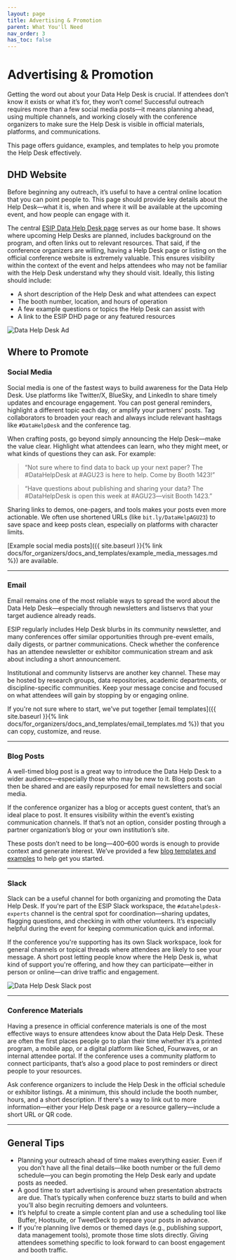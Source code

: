 ```yaml
---
layout: page
title: Advertising & Promotion
parent: What You'll Need
nav_order: 3
has_toc: false
---
```


# Advertising & Promotion

Getting the word out about your Data Help Desk is crucial. If attendees don’t know it exists or what it’s for, they won’t come! Successful outreach requires more than a few social media posts—it means planning ahead, using multiple channels, and working closely with the conference organizers to make sure the Help Desk is visible in official materials, platforms, and communications. 

This page offers guidance, examples, and templates to help you promote the Help Desk effectively.

## DHD Website

Before beginning any outreach, it’s useful to have a central online location that you can point people to. This page should provide key details about the Help Desk—what it is, when and where it will be available at the upcoming event, and how people can engage with it.

The central [ESIP Data Help Desk page](https://www.esipfed.org/data-help-desk/) serves as our home base. It shows where upcoming Help Desks are planned, includes background on the program, and often links out to relevant resources. That said, if the conference organizers are willing, having a Help Desk page or listing on the official conference website is extremely valuable. This ensures visibility within the context of the event and helps attendees who may not be familiar with the Help Desk understand why they should visit. Ideally, this listing should include:

- A short description of the Help Desk and what attendees can expect
- The booth number, location, and hours of operation
- A few example questions or topics the Help Desk can assist with
- A link to the ESIP DHD page or any featured resources

<img src="{{ site.baseurl }}/assets/photos/DHD-webpage.jpg" alt="Data Help Desk Ad">

## Where to Promote

### Social Media

Social media is one of the fastest ways to build awareness for the Data Help Desk. Use platforms like Twitter/X, BlueSky, and LinkedIn to share timely updates and encourage engagement. You can post general reminders, highlight a different topic each day, or amplify your partners' posts. Tag collaborators to broaden your reach and always include relevant hashtags like `#DataHelpDesk` and the conference tag.

When crafting posts, go beyond simply announcing the Help Desk—make the value clear. Highlight what attendees can learn, who they might meet, or what kinds of questions they can ask. For example:

> “Not sure where to find data to back up your next paper? The #DataHelpDesk at #AGU23 is here to help. Come by Booth 1423!”

> “Have questions about publishing and sharing your data? The #DataHelpDesk is open this week at #AGU23—visit Booth 1423.”

Sharing links to demos, one-pagers, and tools makes your posts even more actionable. We often use shortened URLs (like `bit.ly/DataHelpAGU23`) to save space and keep posts clean, especially on platforms with character limits.

[Example social media posts]({{ site.baseurl }}{% link docs/for_organizers/docs_and_templates/example_media_messages.md %}) are available. 

---

### Email

Email remains one of the most reliable ways to spread the word about the Data Help Desk—especially through newsletters and listservs that your target audience already reads.

ESIP regularly includes Help Desk blurbs in its community newsletter, and many conferences offer similar opportunities through pre-event emails, daily digests, or partner communications. Check whether the conference has an attendee newsletter or exhibitor communication stream and ask about including a short announcement.

Institutional and community listservs are another key channel. These may be hosted by research groups, data repositories, academic departments, or discipline-specific communities. Keep your message concise and focused on what attendees will gain by stopping by or engaging online.

If you're not sure where to start, we've put together [email
templates]({{ site.baseurl }}{% link docs/for_organizers/docs_and_templates/email_templates.md %}) that you can copy, customize, and reuse.

---

### Blog Posts

A well-timed blog post is a great way to introduce the Data Help Desk to a wider audience—especially those who may be new to it. Blog posts can then be shared and are easily repurposed for email newsletters and social media.

If the conference organizer has a blog or accepts guest content, that’s an ideal place to post. It ensures visibility within the event’s existing communication channels. If that’s not an option, consider posting through a partner organization’s blog or your own institution’s site.

These posts don’t need to be long—400–600 words is enough to provide context and generate interest. We’ve provided a few [blog templates and examples]() to help get you started.

---

### Slack

Slack can be a useful channel for both organizing and promoting the Data Help Desk. If you're part of the ESIP Slack workspace, the `#datahelpdesk-experts` channel is the central spot for coordination—sharing updates, flagging questions, and checking in with other volunteers. It’s especially helpful during the event for keeping communication quick and informal.

If the conference you're supporting has its own Slack workspace, look for general channels or topical threads where attendees are likely to see your message. A short post letting people know where the Help Desk is, what kind of support you're offering, and how they can participate—either in person or online—can drive traffic and engagement.

<img src="{{ site.baseurl }}/assets/photos/slack_ad.jpg" alt="Data Help Desk Slack post">

---

### Conference Materials

Having a presence in official conference materials is one of the most effective ways to ensure attendees know about the Data Help Desk. These are often the first places people go to plan their time whether it’s a printed program, a mobile app, or a digital platform like Sched, Fourwaves, or an internal attendee portal. If the conference uses a community platform to connect participants, that’s also a good place to post reminders or direct people to your resources. 

Ask conference organizers to include the Help Desk in the official schedule or exhibitor listings. At a minimum, this should include the booth number, hours, and a short description. If there's a way to link out to more information—either your Help Desk page or a resource gallery—include a short URL or QR code.

---

## General Tips

- Planning your outreach ahead of time makes everything easier. Even if you don’t have all the final details—like booth number or the full demo schedule—you can begin promoting the Help Desk early and update posts as needed.
- A good time to start advertising is around when presentation abstracts are due. That’s typically when conference buzz starts to build and when you’ll also begin recruiting demoers and volunteers.
- It’s helpful to create a simple content plan and use a scheduling tool like Buffer, Hootsuite, or TweetDeck to prepare your posts in advance.
- If you're planning live demos or themed days (e.g., publishing support, data management tools), promote those time slots directly. Giving attendees something specific to look forward to can boost engagement and booth traffic.
